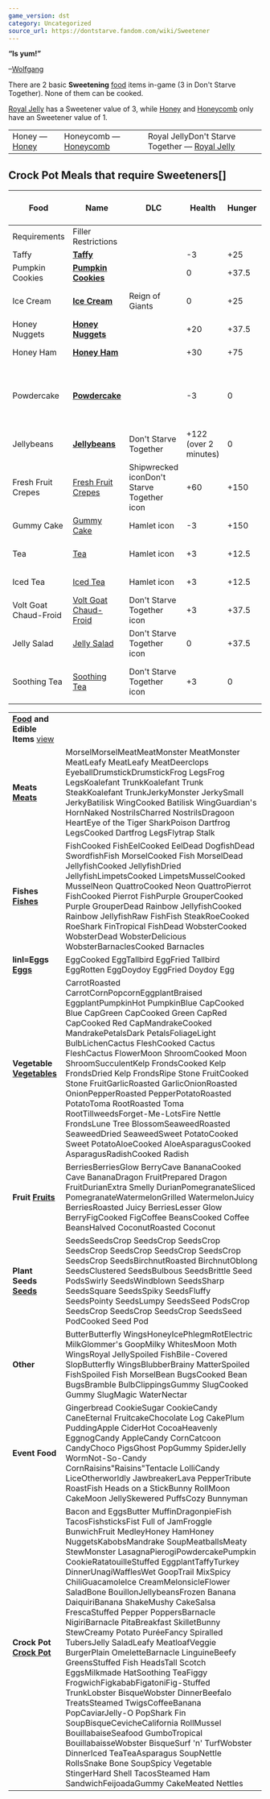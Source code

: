 ```yaml
---
game_version: dst
category: Uncategorized
source_url: https://dontstarve.fandom.com/wiki/Sweetener
---
```


**“**Is yum!**”**

–[Wolfgang](/wiki/Wolfgang "Wolfgang")

There are 2 basic **Sweetening** [food](/wiki/Food "Food") items in-game (3 in Don't Starve Together). None of them can be cooked.

[Royal Jelly](/wiki/Royal_Jelly "Royal Jelly") has a Sweetener value of 3, while [Honey](/wiki/Honey "Honey") and [Honeycomb](/wiki/Honeycomb "Honeycomb") only have an Sweetener value of 1.

|  |  |  |
| --- | --- | --- |
| Honey — [Honey](/wiki/Honey "Honey") | Honeycomb — [Honeycomb](/wiki/Honeycomb "Honeycomb") | Royal JellyDon't Starve Together — [Royal Jelly](/wiki/Royal_Jelly "Royal Jelly") |

## Crock Pot Meals that require Sweeteners[]

| Food | Name | DLC | Health | Hunger | Sanity | Perish time (days) | Cook time (sec) | Priority | Recipe | |
| --- | --- | --- | --- | --- | --- | --- | --- | --- | --- | --- |
| Requirements | Filler Restrictions |
| Taffy | **[Taffy](/wiki/Taffy "Taffy")** |  | -3 | +25 | +15 | 15d | 40s | 10 | Sweetener×3 | no Meats |
| Pumpkin Cookies | **[Pumpkin Cookies](/wiki/Pumpkin_Cookies "Pumpkin Cookies")** |  | 0 | +37.5 | +15 | 10d | 20s | 10 | Pumpkin×1 Sweetener×2 |  |
| Ice Cream | **[Ice Cream](/wiki/Ice_Cream "Ice Cream")** | Reign of Giants | 0 | +25 | +50 | 3d | 10s | 10 | Ice×1 Dairy product×1 Sweetener×1 | no Meats, no Vegetables, no Twigs, no Eggs |
| Honey Nuggets | **[Honey Nuggets](/wiki/Honey_Nuggets "Honey Nuggets")** |  | +20 | +37.5 | +5 | 15d | 40s | 2 | Honey×1 Meatsx0.5 | maximum Meatsx1.5, no Twigs |
| Honey Ham | **[Honey Ham](/wiki/Honey_Ham "Honey Ham")** |  | +30 | +75 | +5 | 15d | 40s | 2 | Honey×1 Meatsx2 | no Twigs |
| Powdercake | **[Powdercake](/wiki/Powdercake "Powdercake")** |  | -3 | 0 | 0 | 18750d | 10s | 10 | (Cornor PopperfishDon't Starve Together icon)x1 Twigsx1 Honey×1 |  |
| Jellybeans | **[Jellybeans](/wiki/Jellybeans "Jellybeans")** | Don't Starve Together | +122 (over 2 minutes) | 0 | +5 | Does not spoil | 50s | 12 | Royal Jellyx1 | no Twigs, no Monster Food |
| Fresh Fruit Crepes | [Fresh Fruit Crepes](/wiki/Fresh_Fruit_Crepes "Fresh Fruit Crepes") | Shipwrecked iconDon't Starve Together icon | +60 | +150 | +15 | 10d | 40s | 30 | Fruit×1.5 Butter×1 Honey×1 |  |
| Gummy Cake | [Gummy Cake](/wiki/Gummy_Cake "Gummy Cake") | Hamlet icon | -3 | +150 | -5 | 20d | 40s | 1 | Gummy Slug Sweetener×1.0 | No Meats |
| Tea | [Tea](/wiki/Tea "Tea") | Hamlet icon | +3 | +12.5 | +33 | 1d (Iced Tea) | 10s | 25 | Piko×2 Sweetener×1.0 | No MeatsVegetablesIceInedible |
| Iced Tea | [Iced Tea](/wiki/Iced_Tea "Iced Tea") | Hamlet icon | +3 | +12.5 | +33 | 6d | 10s | 30 | Piko×2 Ice×1 Sweetener×1.0 |  |
| Volt Goat Chaud-Froid | [Volt Goat Chaud-Froid](/wiki/Volt_Goat_Chaud-Froid "Volt Goat Chaud-Froid") | Don't Starve Together icon | +3 | +37.5 | +10 | 10d | 40s | 30 | Volt Goat Horn×1 Sweetener×2.0 | No Meats Cooked in Portable Crock Pot |
| Jelly Salad | [Jelly Salad](/wiki/Jelly_Salad "Jelly Salad") | Don't Starve Together icon | 0 | +37.5 | +50 | 6d | 40s | 50 | Leafy Meats×2 Sweetener×2.0 |  |
| Soothing Tea | [Soothing Tea](/wiki/Soothing_Tea "Soothing Tea") | Don't Starve Together icon | +3 | 0 | +15 + 30 over 1 min | 3d | 20s | 1 | Forget-Me-Lots×1 Sweetener×1.0 Ice×1 | No Monster Foods Meats Fishes Eggs Dairy Inedible |

|  |  |
| --- | --- |
| **[Food](/wiki/Food "Food") and Edible Items** [view](/wiki/Template:Food_and_Edible_Items "Template:Food and Edible Items") | |
| **Meats [Meats](/wiki/Meats "Meats")** | MorselMorselMeatMeatMonster MeatMonster MeatLeafy MeatLeafy MeatDeerclops EyeballDrumstickDrumstickFrog LegsFrog LegsKoalefant TrunkKoalefant Trunk SteakKoalefant TrunkJerkyMonster JerkySmall JerkyBatilisk WingCooked Batilisk WingGuardian's HornNaked NostrilsCharred NostrilsDragoon HeartEye of the Tiger SharkPoison Dartfrog LegsCooked Dartfrog LegsFlytrap Stalk |
| **Fishes [Fishes](/wiki/Fishes "Fishes")** | FishCooked FishEelCooked EelDead DogfishDead SwordfishFish MorselCooked Fish MorselDead JellyfishCooked JellyfishDried JellyfishLimpetsCooked LimpetsMusselCooked MusselNeon QuattroCooked Neon QuattroPierrot FishCooked Pierrot FishPurple GrouperCooked Purple GrouperDead Rainbow JellyfishCooked Rainbow JellyfishRaw FishFish SteakRoeCooked RoeShark FinTropical FishDead WobsterCooked WobsterDead WobsterDelicious WobsterBarnaclesCooked Barnacles |
| **linl=Eggs [Eggs](/wiki/Eggs "Eggs")** | EggCooked EggTallbird EggFried Tallbird EggRotten EggDoydoy EggFried Doydoy Egg |
| **Vegetable [Vegetables](/wiki/Vegetable "Vegetable")** | CarrotRoasted CarrotCornPopcornEggplantBraised EggplantPumpkinHot PumpkinBlue CapCooked Blue CapGreen CapCooked Green CapRed CapCooked Red CapMandrakeCooked MandrakePetalsDark PetalsFoliageLight BulbLichenCactus FleshCooked Cactus FleshCactus FlowerMoon ShroomCooked Moon ShroomSucculentKelp FrondsCooked Kelp FrondsDried Kelp FrondsRipe Stone FruitCooked Stone FruitGarlicRoasted GarlicOnionRoasted OnionPepperRoasted PepperPotatoRoasted PotatoToma RootRoasted Toma RootTillweedsForget-Me-LotsFire Nettle FrondsLune Tree BlossomSeaweedRoasted SeaweedDried SeaweedSweet PotatoCooked Sweet PotatoAloeCooked AloeAsparagusCooked AsparagusRadishCooked Radish |
| **Fruit [Fruits](/wiki/Fruits "Fruits")** | BerriesBerriesGlow BerryCave BananaCooked Cave BananaDragon FruitPrepared Dragon FruitDurianExtra Smelly DurianPomegranateSliced PomegranateWatermelonGrilled WatermelonJuicy BerriesRoasted Juicy BerriesLesser Glow BerryFigCooked FigCoffee BeansCooked Coffee BeansHalved CoconutRoasted Coconut |
| **Plant Seeds [Seeds](/wiki/Plant_Seeds "Plant Seeds")** | SeedsSeedsCrop SeedsCrop SeedsCrop SeedsCrop SeedsCrop SeedsCrop SeedsCrop SeedsCrop SeedsBirchnutRoasted BirchnutOblong SeedsClustered SeedsBulbous SeedsBrittle Seed PodsSwirly SeedsWindblown SeedsSharp SeedsSquare SeedsSpiky SeedsFluffy SeedsPointy SeedsLumpy SeedsSeed PodsCrop SeedsCrop SeedsCrop SeedsCrop SeedsSeed PodCooked Seed Pod |
| **Other** | ButterButterfly WingsHoneyIcePhlegmRotElectric MilkGlommer's GoopMilky WhitesMoon Moth WingsRoyal JellySpoiled FishBile-Covered SlopButterfly WingsBlubberBrainy MatterSpoiled FishSpoiled Fish MorselBean BugsCooked Bean BugsBramble BulbClippingsGummy SlugCooked Gummy SlugMagic WaterNectar |
| **Event Food** | Gingerbread CookieSugar CookieCandy CaneEternal FruitcakeChocolate Log CakePlum PuddingApple CiderHot CocoaHeavenly EggnogCandy AppleCandy CornCatcoon CandyChoco PigsGhost PopGummy SpiderJelly WormNot-So-Candy CornRaisins"Raisins"Tentacle LolliCandy LiceOtherworldly JawbreakerLava PepperTribute RoastFish Heads on a StickBunny RollMoon CakeMoon JellySkewered PuffsCozy Bunnyman |
| **Crock Pot [Crock Pot](/wiki/Crock_Pot "Crock Pot")** | Bacon and EggsButter MuffinDragonpieFish TacosFishsticksFist Full of JamFroggle BunwichFruit MedleyHoney HamHoney NuggetsKabobsMandrake SoupMeatballsMeaty StewMonster LasagnaPierogiPowdercakePumpkin CookieRatatouilleStuffed EggplantTaffyTurkey DinnerUnagiWafflesWet GoopTrail MixSpicy ChiliGuacamoleIce CreamMelonsicleFlower SaladBone BouillonJellybeansFrozen Banana DaiquiriBanana ShakeMushy CakeSalsa FrescaStuffed Pepper PoppersBarnacle NigiriBarnacle PitaBreakfast SkilletBunny StewCreamy Potato PuréeFancy Spiralled TubersJelly SaladLeafy MeatloafVeggie BurgerPlain OmeletteBarnacle LinguineBeefy GreensStuffed Fish HeadsTall Scotch EggsMilkmade HatSoothing TeaFiggy FrogwichFigkababFigatoniFig-Stuffed TrunkLobster BisqueWobster DinnerBeefalo TreatsSteamed TwigsCoffeeBanana PopCaviarJelly-O PopShark Fin SoupBisqueCevicheCalifornia RollMussel BouillabaiseSeafood GumboTropical BouillabaisseWobster BisqueSurf 'n' TurfWobster DinnerIced TeaTeaAsparagus SoupNettle RollsSnake Bone SoupSpicy Vegetable StingerHard Shell TacosSteamed Ham SandwichFeijoadaGummy CakeMeated Nettles |